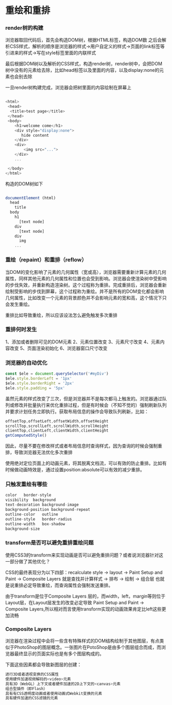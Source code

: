 # 重绘和重排

### render树的构建


浏览器取回代码后，首先会构造DOM树，根据HTML标签，构造DOM数
之后会解析CSS样式，解析的顺序是浏览器的样式->用户自定义的样式->页面的link标签等引进来的样式->写在style标签里面的内联样式

最后根据DOM树以及解析的CSS样式，构造render树，render树中，会把DOM树中没有的元素给去除，比如head标签以及里面的内容，以及display:none的元素也会别去除

一旦render树构建完成，浏览器会把树里面的内容绘制在屏幕上
```js

<html>
 <head>
  <title>test page</title>
 </head>
 <body>
    <h1>welcome come</h1>
    <div style="display:none">
       hide content
    </div>
    <div>
        <img src="...">
    </div>
    ...

 </body>
</html>
```
构造的DOM树如下

```js

documentElement (html)
  head
    title
  body
    h1
      [text node]
    div 
      [text node]
    div 
      img
    ...

```

### 重绘（repaint）和重排（reflow）
当DOM的变化影响了元素的几何属性（宽或高），浏览器需要重新计算元素的几何属性，同样其他元素的几何属性和位置也会受到影响。浏览器会使渲染树中受影响的步伐失效，并重新构造渲染树。这个过程称为重排。完成重排后，浏览器会重新绘制受影响的步伐到屏幕，这个过程称为重绘。并不是所有的DOM变化都会影响几何属性，比如改变一个元素的背景颜色并不会影响元素的宽和高，这个情况下只会发生重绘。

重排比如导致重绘，所以应该设法怎么避免触发多次重排


### 重排何时发生
1、添加或者删除可见的DOM元素
2、元素位置改变
3、元素尺寸改变
4、元素内容改变
5、页面渲染初始化
6、浏览器窗口尺寸改变

### 浏览器的自动优化
```js
const $ele = document.querySelector('#myDiv')
$ele.style.borderLeft = '1px'
$ele.style.borderRight = '2px'
$ele.style.padding = '5px'

```

虽然元素的样式改变了三次，但是浏览器并不是每次都马上触发的。浏览器通过队列或修改并批量执行来优化重排过程，但是有时候会（不知不觉的）强制刷新队列并要求计划任务立即执行。获取布局信息的操作会导致队列刷新，比如：
```js
offsetTop,offsetLeft,offsetWidth,offsetHeight
scrollTop,scrollLeft,scrollWidth,scrollHeight
clientTop,clientLeft,clientWidth,clientHeight
getComputedStyle() 
```
因此，尽量不要在修改样式或者布局信息时查询样式，因为查询的时候会强制重排，导致浏览器无法优化多次重排


使用绝对定位页面上的动画元素，将其脱离文档流，可以有效的防止重排。比如有时候做动画特效是，通过设置position:absolute可以有效的减少重排。

### 只触发重绘有哪些
```js
color	border-style
visibility	background
text-decoration	background-image
background-position	background-repeat
outline-color	outline
outline-style	border-radius
outline-width	box-shadow
background-size	
```

### transform是否可以避免重排重绘问题
使用CSS3的transform来实现动画是否可以避免重排问题？或者说浏览器针对这一部分做了其他优化？

CSS的最终表现分为以下四部：recalculate style -> layout -> Paint Setup and Paint -> Composite Layers
就是查找并计算样式 -> 排布 -> 绘制 -> 组合层
也就是说重排必定导致重绘，而查询属性会强制发送重排。

由于transform是位于Composite Layers 层的，而width，left，margin等则位于Layout层，在Layout层发生的改变必定导致 Paint Setup and Paint -> Composite Layers,所以相对而言使用transform实现的动画效果肯定比left这些更加流畅

### Composite Layers
浏览器在渲染过程中会将一些含有特殊样式的DOM结构绘制于其他图层，有点类似于PhotoShop的图层概念。一张图片在PotoShop是由多个图层组合而成，而浏览器最终显示的页面实际也是有多个图层构成的。

下面这些因素都会导致新图层的创建：
```js
进行3D或者透视变换的CSS属性
使用硬件加速视频解码的<video>元素
具有3D（WebGL）上下文或者硬件加速的2D上下文的<canvas>元素
组合型插件（即Flash）
具有有CSS透明度动画或者使用动画式Webkit变换的元素
具有硬件加速的CSS滤镜的元素
```